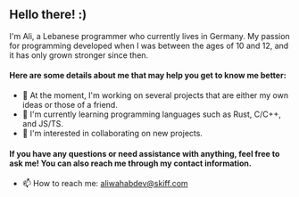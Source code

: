 ## Hello there! :)

I'm Ali, a Lebanese programmer who currently lives in Germany. 
My passion for programming developed when I was between the ages of 10 and 12, and it has only grown stronger since then.

#### Here are some details about me that may help you get to know me better:
- 🔭 At the moment, I'm working on several projects that are either my own ideas or those of a friend.
- 🌱 I'm currently learning programming languages such as Rust, C/C++, and JS/TS.
- 👯 I'm interested in collaborating on new projects.

#### If you have any questions or need assistance with anything, feel free to ask me! You can also reach me through my contact information.
- 📫 How to reach me: aliwahabdev@skiff.com

